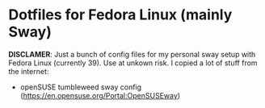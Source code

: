 # Dotfiles for Fedora Linux (mainly Sway)

**DISCLAMER**: Just a bunch of config files for my personal sway setup with Fedora Linux (currently 39). Use at unkown risk.
I copied a lot of stuff from the internet:
- openSUSE tumbleweed sway config (https://en.opensuse.org/Portal:OpenSUSEway)

